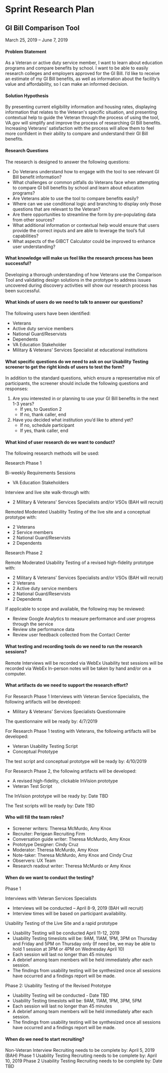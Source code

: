 # Sprint Research Plan #
## GI Bill Comparison Tool ##
March 25, 2019 – June 7, 2019

#### Problem Statement 
As a Veteran or active duty service member, I want to learn about education programs and compare benefits by school. I want to be able to easily research colleges and employers approved for the GI Bill. I’d like to receive an estimate of my GI Bill benefits, as well as information about the facility’s value and affordability, so I can make an informed decision. 

#### Solution Hypothesis
By presenting current eligibility information and housing rates, displaying information that relates to the Veteran's specific situation, and presenting contextual help to guide the Veteran through the process of using the tool, VA.gov will simplify and improve the process of researching GI Bill benefits. 
Increasing Veterans’ satisfaction with the process will allow them to feel more confident in their ability to compare and understand their GI Bill benefits.

#### Research Questions

The research is designed to answer the following questions:
 
*	Do Veterans understand how to engage with the tool to see relevant GI Bill benefit information?
*	What challenges or common pitfalls do Veterans face when attempting to compare GI bill benefits by school and learn about education programs?
*	Are Veterans able to use the tool to compare benefits easily? 
*	Where can we use conditional logic and branching to display only those questions that are relevant to the Veteran?
*	Are there opportunities to streamline the form by pre-populating data from other sources?
*	What additional information or contextual help would ensure that users provide the correct inputs and are able to leverage the tool’s full capabilities?
*	What aspects of the GIBCT Calculator could be improved to enhance user understanding?

#### What knowledge will make us feel like the research process has been successful?

Developing a thorough understanding of how Veterans use the Comparison Tool and validating design solutions in the prototype to address issues uncovered during discovery activities will show our research process has been successful. 

#### What kinds of users do we need to talk to answer our questions?

The following users have been identified:
*	Veterans
*	Active duty service members
*	National Guard/Reservists 
* Dependents
*	VA Education Stakeholder
*	Military & Veterans’ Services Specialist at educational institutions

#### What specific questions do we need to ask on our Usability Testing screener to get the right kinds of users to test the form?

In addition to the standard questions, which ensure a representative mix of participants, the screener should include the following questions and responses:
1.  Are you interested in or planning to use your GI Bill benefits in the next 1-3 years? 
    * If yes, to Question 2
    * If no, thank caller, end
2.  Have you decided what institution you’d like to attend yet?
    * If no, schedule participant
    * If yes, thank caller, end
    

#### What kind of user research do we want to conduct?

The following research methods will be used:

Research Phase 1

Bi-weekly Requirements Sessions 
* VA Education Stakeholders

Interview and live site walk-through with:
*	2 Military & Veterans’ Services Specialists and/or VSOs (BAH will recruit)

Remoted Moderated Usability Testing of the live site and a conceptual prototype with:
*	2 Veterans 
*	2 Service members
*	2 National Guard/Reservists 
* 2 Dependents

Research Phase 2

Remote Moderated Usability Testing of a revised high-fidelity prototype with:
*	2 Military & Veterans’ Services Specialists and/or VSOs (BAH will recruit)
*	2 Veterans 
*	2 Active duty service members 
*	2 National Guard/Reservists
* 2 Dependents

If applicable to scope and available, the following may be reviewed:
* Review Google Analytics to measure performance and user progress through the service
* Review site performance data
* Review user feedback collected from the Contact Center


#### What testing and recording tools do we need to run the research sessions?

Remote Interviews will be recorded via WebEx
Usability test sessions will be recorded via WebEx
In-person notes will be taken by hand and/or on a computer. 

#### What artifacts do we need to support the research effort?

For Research Phase 1 Interviews with Veteran Service Specialists, the following artifacts will be developed:
*	Military & Veterans’ Services Specialists Questionnaire 

The questionnaire will be ready by: 4/7/2019

For Research Phase 1 testing with Veterans, the following artifacts will be developed:
*	Veteran Usability Testing Script
* Conceptual Prototype

The test script and conceptual prototype will be ready by: 4/10/2019

For Research Phase 2, the following artifacts will be developed:
*	A revised high-fidelity, clickable InVision prototype
*	Veteran Test Script

The InVision prototype will be ready by: Date TBD

The Test scripts will be ready by: Date TBD


#### Who will fill the team roles?
* Screener writers: Theresa McMurdo, Amy Knox
* Recruiter: Perigean Recruiting Firm
* Conversation guide writer: Theresa McMurdo, Amy Knox
* Prototype Designer: Cindy Cruz
* Moderator: Theresa McMurdo, Amy Knox
* Note-taker: Theresa McMurdo, Amy Knox and Cindy Cruz
* Observers: UX Team
* Research readout writer: Theresa McMurdo or Amy Knox

#### When do we want to conduct the testing?
Phase 1

Interviews with Veteran Services Specialists
*	Interviews will be conducted – April 8-9, 2019 (BAH will recruit)
*	Interview times will be based on participant availability.

Usability Testing of the Live Site and a rapid prototype 
*	Usability Testing will be conducted April 11-12, 2019
*	Usability Testing timeslots will be: 9AM, 11AM, 1PM, 3PM on Thursday and Friday and 5PM on Thursday only
(If need be, we may be able to hold 1 session at 3PM or 4PM on Wednesday April 10)
*	Each session will last no longer than 45 minutes
*	A debrief among team members will be held immediately after each session.
*	The findings from usability testing will be synthesized once all sessions have occurred and a findings report will be made.

Phase 2: Usability Testing of the Revised Prototype 
*	Usability Testing will be conducted - Date TBD
*	Usability Testing timeslots will be: 9AM, 11AM, 1PM, 3PM, 5PM
*	Each session will last no longer than 45 minutes
*	A debrief among team members will be held immediately after each session.
*	The findings from usability testing will be synthesized once all sessions have occurred and a findings report will be made.

#### When do we need to start recruiting?

Non-Veteran Interview Recruiting needs to be complete by: April 5, 2019 (BAH)
Phase 1 Usability Testing Recruiting needs to be complete by: April 10, 2019
Phase 2 Usability Testing Recruiting needs to be complete by: Date TBD
